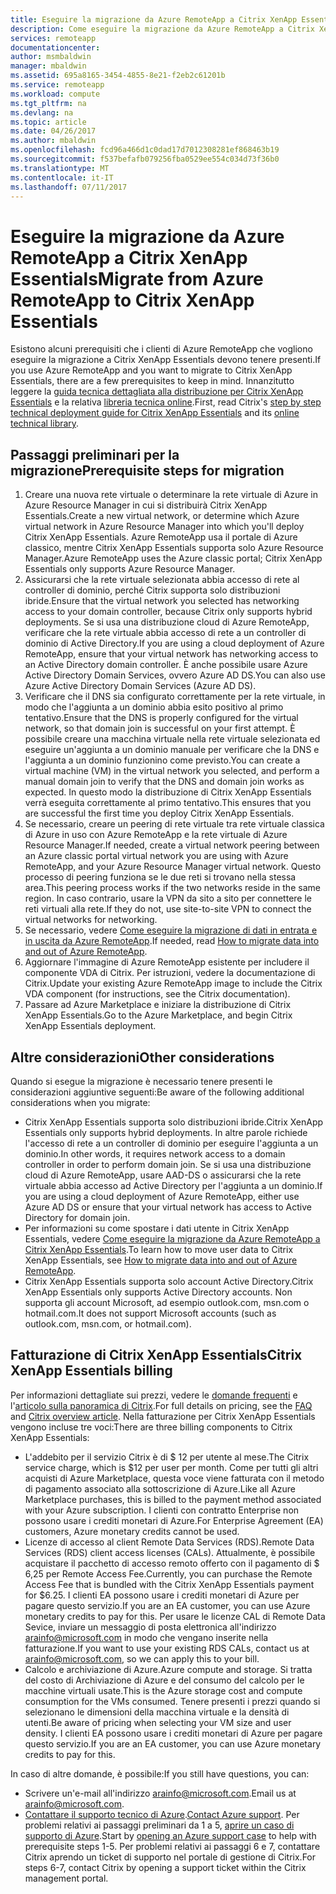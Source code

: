 ```yaml
---
title: Eseguire la migrazione da Azure RemoteApp a Citrix XenApp Essentials | Microsoft Docs
description: Come eseguire la migrazione da Azure RemoteApp a Citrix XenApp Essentials
services: remoteapp
documentationcenter: 
author: msmbaldwin
manager: mbaldwin
ms.assetid: 695a8165-3454-4855-8e21-f2eb2c61201b
ms.service: remoteapp
ms.workload: compute
ms.tgt_pltfrm: na
ms.devlang: na
ms.topic: article
ms.date: 04/26/2017
ms.author: mbaldwin
ms.openlocfilehash: fcd96a466d1c0dad17d7012308281ef868463b19
ms.sourcegitcommit: f537befafb079256fba0529ee554c034d73f36b0
ms.translationtype: MT
ms.contentlocale: it-IT
ms.lasthandoff: 07/11/2017
---
```

# <a name="migrate-from-azure-remoteapp-to-citrix-xenapp-essentials"></a><span data-ttu-id="3f010-103">Eseguire la migrazione da Azure RemoteApp a Citrix XenApp Essentials</span><span class="sxs-lookup"><span data-stu-id="3f010-103">Migrate from Azure RemoteApp to Citrix XenApp Essentials</span></span>

<span data-ttu-id="3f010-104">Esistono alcuni prerequisiti che i clienti di Azure RemoteApp che vogliono eseguire la migrazione a Citrix XenApp Essentials devono tenere presenti.</span><span class="sxs-lookup"><span data-stu-id="3f010-104">If you use Azure RemoteApp and you want to migrate to Citrix XenApp Essentials, there are a few prerequisites to keep in mind.</span></span> <span data-ttu-id="3f010-105">Innanzitutto leggere la [guida tecnica dettagliata alla distribuzione per Citrix XenApp Essentials](https://docs.citrix.com/content/dam/docs/en-us/citrix-cloud/downloads/xenapp-essentials-deployment-guide.pdf) e la relativa [libreria tecnica online](http://docs.citrix.com/en-us/citrix-cloud/xenapp-and-xendesktop-service/xenapp-essentials.html).</span><span class="sxs-lookup"><span data-stu-id="3f010-105">First, read Citrix's [step by step technical deployment guide for Citrix XenApp Essentials](https://docs.citrix.com/content/dam/docs/en-us/citrix-cloud/downloads/xenapp-essentials-deployment-guide.pdf) and its [online technical library](http://docs.citrix.com/en-us/citrix-cloud/xenapp-and-xendesktop-service/xenapp-essentials.html).</span></span> 

## <a name="prerequisite-steps-for-migration"></a><span data-ttu-id="3f010-106">Passaggi preliminari per la migrazione</span><span class="sxs-lookup"><span data-stu-id="3f010-106">Prerequisite steps for migration</span></span>

1. <span data-ttu-id="3f010-107">Creare una nuova rete virtuale o determinare la rete virtuale di Azure in Azure Resource Manager in cui si distribuirà Citrix XenApp Essentials.</span><span class="sxs-lookup"><span data-stu-id="3f010-107">Create a new virtual network, or determine which Azure virtual network in Azure Resource Manager into which you'll deploy Citrix XenApp Essentials.</span></span> <span data-ttu-id="3f010-108">Azure RemoteApp usa il portale di Azure classico, mentre Citrix XenApp Essentials supporta solo Azure Resource Manager.</span><span class="sxs-lookup"><span data-stu-id="3f010-108">Azure RemoteApp uses the Azure classic portal; Citrix XenApp Essentials only supports Azure Resource Manager.</span></span>  
2. <span data-ttu-id="3f010-109">Assicurarsi che la rete virtuale selezionata abbia accesso di rete al controller di dominio, perché Citrix supporta solo distribuzioni ibride.</span><span class="sxs-lookup"><span data-stu-id="3f010-109">Ensure that the virtual network you selected has networking access to your domain controller, because Citrix only supports hybrid deployments.</span></span> <span data-ttu-id="3f010-110">Se si usa una distribuzione cloud di Azure RemoteApp, verificare che la rete virtuale abbia accesso di rete a un controller di dominio di Active Directory.</span><span class="sxs-lookup"><span data-stu-id="3f010-110">If you are using a cloud deployment of Azure RemoteApp, ensure that your virtual network has networking access to an Active Directory domain controller.</span></span> <span data-ttu-id="3f010-111">È anche possibile usare Azure Active Directory Domain Services, ovvero Azure AD DS.</span><span class="sxs-lookup"><span data-stu-id="3f010-111">You can also use Azure Active Directory Domain Services (Azure AD DS).</span></span> 
3. <span data-ttu-id="3f010-112">Verificare che il DNS sia configurato correttamente per la rete virtuale, in modo che l'aggiunta a un dominio abbia esito positivo al primo tentativo.</span><span class="sxs-lookup"><span data-stu-id="3f010-112">Ensure that the DNS is properly configured for the virtual network, so that domain join is successful on your first attempt.</span></span> <span data-ttu-id="3f010-113">È possibile creare una macchina virtuale nella rete virtuale selezionata ed eseguire un'aggiunta a un dominio manuale per verificare che la DNS e l'aggiunta a un dominio funzionino come previsto.</span><span class="sxs-lookup"><span data-stu-id="3f010-113">You can create a virtual machine (VM) in the virtual network you selected, and perform a manual domain join to verify that the DNS and domain join works as expected.</span></span> <span data-ttu-id="3f010-114">In questo modo la distribuzione di Citrix XenApp Essentials verrà eseguita correttamente al primo tentativo.</span><span class="sxs-lookup"><span data-stu-id="3f010-114">This ensures that you are successful the first time you deploy Citrix XenApp Essentials.</span></span> 
4. <span data-ttu-id="3f010-115">Se necessario, creare un peering di rete virtuale tra rete virtuale classica di Azure in uso con Azure RemoteApp e la rete virtuale di Azure Resource Manager.</span><span class="sxs-lookup"><span data-stu-id="3f010-115">If needed, create a virtual network peering between an Azure classic portal virtual network you are using with Azure RemoteApp, and your Azure Resource Manager virtual network.</span></span> <span data-ttu-id="3f010-116">Questo processo di peering funziona se le due reti si trovano nella stessa area.</span><span class="sxs-lookup"><span data-stu-id="3f010-116">This peering process works if the two networks reside in the same region.</span></span> <span data-ttu-id="3f010-117">In caso contrario, usare la VPN da sito a sito per connettere le reti virtuali alla rete.</span><span class="sxs-lookup"><span data-stu-id="3f010-117">If they do not, use site-to-site VPN to connect the virtual networks for networking.</span></span> 
5. <span data-ttu-id="3f010-118">Se necessario, vedere [Come eseguire la migrazione di dati in entrata e in uscita da Azure RemoteApp](remoteapp-migrate.md).</span><span class="sxs-lookup"><span data-stu-id="3f010-118">If needed, read [How to migrate data into and out of Azure RemoteApp](remoteapp-migrate.md).</span></span> 
6. <span data-ttu-id="3f010-119">Aggiornare l'immagine di Azure RemoteApp esistente per includere il componente VDA di Citrix. Per istruzioni, vedere la documentazione di Citrix.</span><span class="sxs-lookup"><span data-stu-id="3f010-119">Update your existing Azure RemoteApp image to include the Citrix VDA component (for instructions, see the Citrix documentation).</span></span> 
7. <span data-ttu-id="3f010-120">Passare ad Azure Marketplace e iniziare la distribuzione di Citrix XenApp Essentials.</span><span class="sxs-lookup"><span data-stu-id="3f010-120">Go to the Azure Marketplace, and begin Citrix XenApp Essentials deployment.</span></span>

## <a name="other-considerations"></a><span data-ttu-id="3f010-121">Altre considerazioni</span><span class="sxs-lookup"><span data-stu-id="3f010-121">Other considerations</span></span>

<span data-ttu-id="3f010-122">Quando si esegue la migrazione è necessario tenere presenti le considerazioni aggiuntive seguenti:</span><span class="sxs-lookup"><span data-stu-id="3f010-122">Be aware of the following additional considerations when you migrate:</span></span>
- <span data-ttu-id="3f010-123">Citrix XenApp Essentials supporta solo distribuzioni ibride.</span><span class="sxs-lookup"><span data-stu-id="3f010-123">Citrix XenApp Essentials only supports hybrid deployments.</span></span> <span data-ttu-id="3f010-124">In altre parole richiede l'accesso di rete a un controller di dominio per eseguire l'aggiunta a un dominio.</span><span class="sxs-lookup"><span data-stu-id="3f010-124">In other words, it requires network access to a domain controller in order to perform domain join.</span></span> <span data-ttu-id="3f010-125">Se si usa una distribuzione cloud di Azure RemoteApp, usare AAD-DS o assicurarsi che la rete virtuale abbia accesso ad Active Directory per l'aggiunta a un dominio.</span><span class="sxs-lookup"><span data-stu-id="3f010-125">If you are using a cloud deployment of Azure RemoteApp, either use Azure AD DS or ensure that your virtual network has access to Active Directory for domain join.</span></span> 
- <span data-ttu-id="3f010-126">Per informazioni su come spostare i dati utente in Citrix XenApp Essentials, vedere [Come eseguire la migrazione da Azure RemoteApp a Citrix XenApp Essentials](remoteapp-migrate.md).</span><span class="sxs-lookup"><span data-stu-id="3f010-126">To learn how to move user data to Citrix XenApp Essentials, see [How to migrate data into and out of Azure RemoteApp](remoteapp-migrate.md).</span></span> 
- <span data-ttu-id="3f010-127">Citrix XenApp Essentials supporta solo account Active Directory.</span><span class="sxs-lookup"><span data-stu-id="3f010-127">Citrix XenApp Essentials only supports Active Directory accounts.</span></span> <span data-ttu-id="3f010-128">Non supporta gli account Microsoft, ad esempio outlook.com, msn.com o hotmail.com.</span><span class="sxs-lookup"><span data-stu-id="3f010-128">It does not support Microsoft accounts (such as outlook.com, msn.com, or hotmail.com).</span></span> 

## <a name="citrix-xenapp-essentials-billing"></a><span data-ttu-id="3f010-129">Fatturazione di Citrix XenApp Essentials</span><span class="sxs-lookup"><span data-stu-id="3f010-129">Citrix XenApp Essentials billing</span></span>

<span data-ttu-id="3f010-130">Per informazioni dettagliate sui prezzi, vedere le [domande frequenti](https://www.citrix.com/global-partners/microsoft/resources/xenapp-essentials-faq.html#tab-30699) e l'[articolo sulla panoramica di Citrix](https://www.citrix.com/global-partners/microsoft/remote-app.html).</span><span class="sxs-lookup"><span data-stu-id="3f010-130">For full details on pricing, see the [FAQ](https://www.citrix.com/global-partners/microsoft/resources/xenapp-essentials-faq.html#tab-30699) and [Citrix overview article](https://www.citrix.com/global-partners/microsoft/remote-app.html).</span></span> <span data-ttu-id="3f010-131">Nella fatturazione per Citrix XenApp Essentials vengono incluse tre voci:</span><span class="sxs-lookup"><span data-stu-id="3f010-131">There are three billing components to Citrix XenApp Essentials:</span></span>

- <span data-ttu-id="3f010-132">L'addebito per il servizio Citrix è di $ 12 per utente al mese.</span><span class="sxs-lookup"><span data-stu-id="3f010-132">The Citrix service charge, which is $12 per user per month.</span></span> <span data-ttu-id="3f010-133">Come per tutti gli altri acquisti di Azure Marketplace, questa voce viene fatturata con il metodo di pagamento associato alla sottoscrizione di Azure.</span><span class="sxs-lookup"><span data-stu-id="3f010-133">Like all Azure Marketplace purchases, this is billed to the payment method associated with your Azure subscription.</span></span> <span data-ttu-id="3f010-134">I clienti con contratto Enterprise non possono usare i crediti monetari di Azure.</span><span class="sxs-lookup"><span data-stu-id="3f010-134">For Enterprise Agreement (EA) customers, Azure monetary credits cannot be used.</span></span> 
- <span data-ttu-id="3f010-135">Licenze di accesso al client Remote Data Services (RDS).</span><span class="sxs-lookup"><span data-stu-id="3f010-135">Remote Data Services (RDS) client access licenses (CALs).</span></span> <span data-ttu-id="3f010-136">Attualmente, è possibile acquistare il pacchetto di accesso remoto offerto con il pagamento di $ 6,25 per Remote Access Fee.</span><span class="sxs-lookup"><span data-stu-id="3f010-136">Currently, you can purchase the Remote Access Fee that is bundled with the Citrix XenApp Essentials payment for $6.25.</span></span> <span data-ttu-id="3f010-137">I clienti EA possono usare i crediti monetari di Azure per pagare questo servizio.</span><span class="sxs-lookup"><span data-stu-id="3f010-137">If you are an EA customer, you can use Azure monetary credits to pay for this.</span></span> <span data-ttu-id="3f010-138">Per usare le licenze CAL di Remote Data Sevice, inviare un messaggio di posta elettronica all'indirizzo [arainfo@microsoft.com](mailto:arainfo@microsoft.com) in modo che vengano inserite nella fatturazione.</span><span class="sxs-lookup"><span data-stu-id="3f010-138">If you want to use your existing RDS CALs, contact us at [arainfo@microsoft.com](mailto:arainfo@microsoft.com), so we can apply this to your bill.</span></span> 
- <span data-ttu-id="3f010-139">Calcolo e archiviazione di Azure.</span><span class="sxs-lookup"><span data-stu-id="3f010-139">Azure compute and storage.</span></span> <span data-ttu-id="3f010-140">Si tratta del costo di Archiviazione di Azure e del consumo del calcolo per le macchine virtuali usate.</span><span class="sxs-lookup"><span data-stu-id="3f010-140">This is the Azure storage cost and compute consumption for the VMs consumed.</span></span> <span data-ttu-id="3f010-141">Tenere presenti i prezzi quando si selezionano le dimensioni della macchina virtuale e la densità di utenti.</span><span class="sxs-lookup"><span data-stu-id="3f010-141">Be aware of pricing when selecting your VM size and user density.</span></span> <span data-ttu-id="3f010-142">I clienti EA possono usare i crediti monetari di Azure per pagare questo servizio.</span><span class="sxs-lookup"><span data-stu-id="3f010-142">If you are an EA customer, you can use Azure monetary credits to pay for this.</span></span>

<span data-ttu-id="3f010-143">In caso di altre domande, è possibile:</span><span class="sxs-lookup"><span data-stu-id="3f010-143">If you still have questions, you can:</span></span>
- <span data-ttu-id="3f010-144">Scrivere un'e-mail all'indirizzo [arainfo@microsoft.com](mailto:arainfo@microsoft.com).</span><span class="sxs-lookup"><span data-stu-id="3f010-144">Email us at [arainfo@microsoft.com](mailto:arainfo@microsoft.com).</span></span>
- <span data-ttu-id="3f010-145">[Contattare il supporto tecnico di Azure](https://portal.azure.com/?#blade/Microsoft_Azure_Support/HelpAndSupportBlade).</span><span class="sxs-lookup"><span data-stu-id="3f010-145">[Contact Azure support](https://portal.azure.com/?#blade/Microsoft_Azure_Support/HelpAndSupportBlade).</span></span> <span data-ttu-id="3f010-146">Per problemi relativi ai passaggi preliminari da 1 a 5, [aprire un caso di supporto di Azure](https://portal.azure.com/?#blade/Microsoft_Azure_Support/HelpAndSupportBlade).</span><span class="sxs-lookup"><span data-stu-id="3f010-146">Start by [opening an Azure support case](https://portal.azure.com/?#blade/Microsoft_Azure_Support/HelpAndSupportBlade) to help with prerequisite steps 1-5.</span></span> <span data-ttu-id="3f010-147">Per problemi relativi ai passaggi 6 e 7, contattare Citrix aprendo un ticket di supporto nel portale di gestione di Citrix.</span><span class="sxs-lookup"><span data-stu-id="3f010-147">For steps 6-7, contact Citrix by opening a support ticket within the Citrix management portal.</span></span> 
